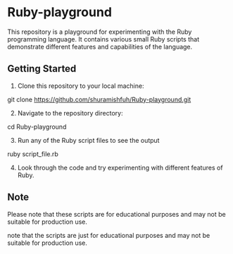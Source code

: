 # Ruby-playground

This repository is a playground for experimenting with the Ruby programming language. It contains various small Ruby scripts that demonstrate different features and capabilities of the language.

## Getting Started

1. Clone this repository to your local machine:

git clone https://github.com/shuramishfuh/Ruby-playground.git

2. Navigate to the repository directory:

cd Ruby-playground

3. Run any of the Ruby script files to see the output

ruby script_file.rb

4. Look through the code and try experimenting with different features of Ruby.

## Note

Please note that these scripts are for educational purposes and may not be suitable for production use.

note that the scripts are just for educational purposes and may not be suitable for production use.
